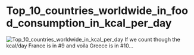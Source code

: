 # Top_10_countries_worldwide_in_food_consumption_in_kcal_per_day
![Top_10_countries_worldwide_in_kcal_per_day](https://github.com/user-attachments/assets/44fc4d45-c7b5-47b7-8d4e-74820dbe8500)
If we count though the kcal/day France is in #9 and voila Greece is in #10...
